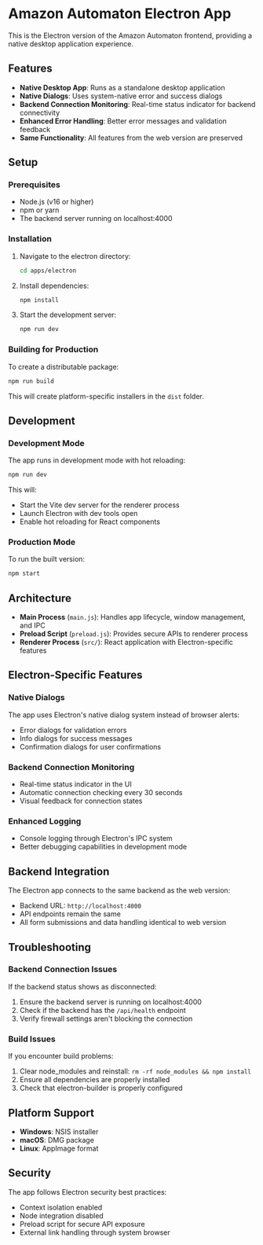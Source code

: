 # Amazon Automaton Electron App

This is the Electron version of the Amazon Automaton frontend, providing a native desktop application experience.

## Features

- **Native Desktop App**: Runs as a standalone desktop application
- **Native Dialogs**: Uses system-native error and success dialogs
- **Backend Connection Monitoring**: Real-time status indicator for backend connectivity
- **Enhanced Error Handling**: Better error messages and validation feedback
- **Same Functionality**: All features from the web version are preserved

## Setup

### Prerequisites

- Node.js (v16 or higher)
- npm or yarn
- The backend server running on localhost:4000

### Installation

1. Navigate to the electron directory:
   ```bash
   cd apps/electron
   ```

2. Install dependencies:
   ```bash
   npm install
   ```

3. Start the development server:
   ```bash
   npm run dev
   ```

### Building for Production

To create a distributable package:

```bash
npm run build
```

This will create platform-specific installers in the `dist` folder.

## Development

### Development Mode

The app runs in development mode with hot reloading:

```bash
npm run dev
```

This will:
- Start the Vite dev server for the renderer process
- Launch Electron with dev tools open
- Enable hot reloading for React components

### Production Mode

To run the built version:

```bash
npm start
```

## Architecture

- **Main Process** (`main.js`): Handles app lifecycle, window management, and IPC
- **Preload Script** (`preload.js`): Provides secure APIs to renderer process
- **Renderer Process** (`src/`): React application with Electron-specific features

## Electron-Specific Features

### Native Dialogs

The app uses Electron's native dialog system instead of browser alerts:
- Error dialogs for validation errors
- Info dialogs for success messages
- Confirmation dialogs for user confirmations

### Backend Connection Monitoring

- Real-time status indicator in the UI
- Automatic connection checking every 30 seconds
- Visual feedback for connection states

### Enhanced Logging

- Console logging through Electron's IPC system
- Better debugging capabilities in development mode

## Backend Integration

The Electron app connects to the same backend as the web version:
- Backend URL: `http://localhost:4000`
- API endpoints remain the same
- All form submissions and data handling identical to web version

## Troubleshooting

### Backend Connection Issues

If the backend status shows as disconnected:
1. Ensure the backend server is running on localhost:4000
2. Check if the backend has the `/api/health` endpoint
3. Verify firewall settings aren't blocking the connection

### Build Issues

If you encounter build problems:
1. Clear node_modules and reinstall: `rm -rf node_modules && npm install`
2. Ensure all dependencies are properly installed
3. Check that electron-builder is properly configured

## Platform Support

- **Windows**: NSIS installer
- **macOS**: DMG package
- **Linux**: AppImage format

## Security

The app follows Electron security best practices:
- Context isolation enabled
- Node integration disabled
- Preload script for secure API exposure
- External link handling through system browser
